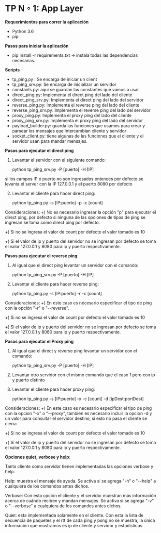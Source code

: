 # TP N ◦ 1: App Layer

**Requerimientos para correr la aplicación**
* Python 3.6
* pip

**Pasos para  iniciar la aplicación**

* pip install -r requirements.txt -> instala todas las dependencias necesarias.

**Scripts**
* tp_ping.py : Se encarga de iniciar un client
* tp_ping_srv.py: Se encarga de inicializar un servidor
* constants.py: aqui se guardan las constantes que vamos a usar
* direct_ping.py: Implementa el direct ping del lado del cliente
* direct_ping_srv.py: Implementa el direct ping del lado del servidor
* reverse_ping.py: Implementa el reverse ping del lado del cliente
* reverse_ping_srv.py: Implementa el reverse ping del lado del servidor
* proxy_ping.py: Implementa el proxy ping del lado del cliente
* proxy_ping_srv.py: Implementa el proxy ping del lado del servidor
* payload_builder.py: guarda las funciones que usamos para crear y parsear los mensajes que intercambian cliente y servidor
* socket_client.py: tiene algunas de las funciones que el cliente y el servidor usan para mandar mensajes.

**Pasos para ejecutar el direct ping**

1) Levantar el servidor con el siguiente comando:

    python tp_ping_srv.py -P [puerto] -H [IP]

si los campos IP o puerto no son ingresados entonces por defecto se levanta el server con
la IP 127.0.0.1 y el puerto 8080 por defecto

2) Levantar el cliente para hacer direct ping:

    python tp_ping.py -s [IP:puerto] -p -c [count]

Consideraciones:
 +) No es necesario ingresar la opción "p" para ejecutar el direct ping, por defecto si ninguna
de las opciones de tipos de ping se ingresan se toma como direct ping por defecto.

 +) Si no se ingresa el valor de count por defecto el valor tomado es 10

 +) Si el valor de ip y puerto del servidor no se ingresan por defecto se toma el valor 127.0.0.1 y 8080 para ip y puerto respectivamente.

**Pasos para ejecutar el reverse ping**

1) Al igual que el direct ping levantar un servidor con el comando:

    python tp_ping_srv.py -P [puerto] -H [IP]


2) Levantar el cliente para hacer reverse ping:

    python tp_ping.py -s [IP:puerto] -r -c [count]

Consideraciones:
 +) En este caso es necesario especificar el tipo de ping con la opción "-r" o "--reverse".

 +) Si no se ingresa el valor de count por defecto el valor tomado es 10

 +) Si el valor de ip y puerto del servidor no se ingresan por defecto se toma el valor 127.0.0.1 y 8080 para ip y puerto respectivamente.

**Pasos para ejecutar el Proxy ping**

1) Al igual que el direct y reverse ping levantar un servidor con el comando:

    python tp_ping_srv.py -P [puerto] -H [IP]

2) Levantar otro servidor con el mismo comando que el caso 1 pero con ip y puerto distinto


3) Levantar el cliente para hacer proxy ping:

    python tp_ping.py -s [IP:puerto] -x -c [count] -d [ipDest:portDest]

Consideraciones:
 +) En este caso es necesario especificar el tipo de ping con la opcion "-x" o "--proxy", tambien es necesario incluir la opcion -d y un valor para consultar el servidor destino, si esto no pasa el cliente se cierra

 +) Si no se ingresa el valor de count por defecto el valor tomado es 10

 +) Si el valor de ip y puerto del servidor no se ingresan por defecto se toma el valor 127.0.0.1 y 8080 para ip y puerto respectivamente.

**Opciones quiet, verbose y help**:

Tanto cliente como servidor tienen implementadas las opciones verbose y help.

Help: muestra el mensaje de ayuda. Se activa si se agrega "-h" o "--help" a cualquiera de los comandos antes dichos.

Verbose: Con esta opción el cliente y el servidor muestran más información acerca de cuándo reciben y mandan mensajes.  Se activa si se agrega "-v" o "--verbose" a cualquiera de los comandos antes dichos.

Quiet: esta implementada solamente en el cliente. Con esta la lista de secuencia de paquetes y el rtt de cada ping y pong no se muestra, la única información que mostramos es ip de cliente y servidor y estadísticas.


